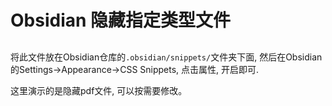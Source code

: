 # Obsidian 隐藏指定类型文件
##
将此文件放在Obsidian仓库的`.obsidian/snippets/`文件夹下面, 然后在Obsidian的Settings->Appearance->CSS Snippets, 点击属性, 开启即可.

这里演示的是隐藏pdf文件, 可以按需要修改。
